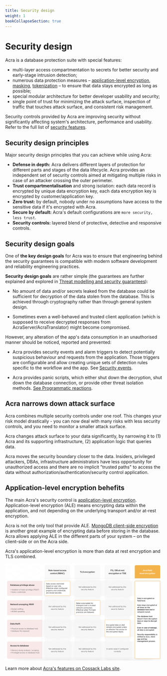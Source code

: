 ```yaml
---
title: Security design
weight: 1
bookCollapseSection: true
---
```


# Security design

Acra is a database protection suite with special features:

* multi-layer access compartmentation to secrets for better security and early-stage intrusion detection;
* numerous data protection measures – [application-level encryption](/acra/security-controls/encryption/), [masking](/acra/security-controls/masking/), [tokenization](/acra/security-controls/tokenization/) – to ensure that data stays encrypted as long as possible;
* special modular architecture for better developer usability and security;
* single point of trust for minimizing the attack surface, inspection of traffic that touches attack surface, and consistent risk management.

Security controls provided by Acra are improving security without significantly affecting system's architecture, performance and usability. Refer to the full list of [security features](/acra/acra-in-depth/security-features/).


## Security design principles

Major security design principles that you can achieve while using Acra: 

* **Defense in depth:** Acra delivers different layers of protection for different parts and stages of the data lifecycle. Acra provides an independent set of security controls aimed at mitigating multiple risks in case of an attacker crossing the outer perimeter.
* **Trust compartmentalisation** and strong isolation: each data record is encrypted by unique data encryption key, each data encryption key is encrypted by customer/application key. 
* **Zero trust:** by default, nobody under no assumptions have access to the sensitive data if it's encrypted with Acra. 
* **Secure by default:** Acra's default configurations are `more security, less trust`. 
* **Security controls:** layered blend of protective, detective and responsive controls. 

## Security design goals

One of **the key design goals** for Acra was to ensure that engineering behind the security guarantees is compatible with modern software development and reliability engineering practices. 

**Security design goals** are rather simple (the guarantees are further explained and explored in [Threat modelling and security guarantees](/acra/acra-in-depth/security-design/threat-models-and-guarantees/)):

* No amount of data and/or secrets leaked from the database could be sufficient for decryption of the data stolen from the database. This is achieved through cryptography rather than through general system design.

* Sometimes even a well-behaved and trusted client application (which is supposed to receive decrypted responses from AcraServer/AcraTranslator) might become compromised. 

However, any alteration of the app's data consumption in an unauthorised manner should be noticed, reported and prevented:

* Acra provides security events and alarm triggers to detect potentially suspicious behaviour and requests from the application. Those triggers are configurable and allow creating unique sets of detection rules specific to the workflow and the app. See [Security events](/acra/security-controls/security-logging-and-events/security-events/).

* Acra provides panic scripts, which either shut down the decryption, shut down the database connection, or provide other threat isolation methods. [See Programmatic reactions](/acra/security-controls/security-logging-and-events/programmatic-reactions/).


## Acra narrows down attack surface

Acra combines multiple security controls under one roof. This changes your risk model drastically - you can now deal with many risks with less security controls, and you need to monitor a smaller attack surface. 

Acra changes attack surface to your data significantly, by narrowing it to (1) Acra and its supporting infrastructure, (2) application logic that queries data.

Acra moves the security boundary closer to the data. Insiders, privileged attackers, DBAs, infrastructure administrators have less opportunity for unauthorized access and there are no implicit "trusted paths" to access the data without authorization/authentication/security control application.


## Application-level encryption behefits

The main Acra's security control is [application-level encryption](https://www.infoq.com/articles/ale-software-architects/). Application-level encryption (ALE) means encrypting data within the application, and not depending on the underlying transport and/or at-rest encryption.

Acra is not the only tool that provide ALE. [MongoDB client-side encryption](https://docs.mongodb.com/manual/core/security-client-side-encryption/) is another great example of encrypting data before storing in the database. Acra allows applying ALE in the different parts of your system – on the client-side or on the Acra side.


Acra's application-level encryption is more than data at rest encryption and TLS combined.

![](/files/acra/acra-ale-protections.png)

Learn more about [Acra's features on Cossack Labs site](https://www.cossacklabs.com/acra).